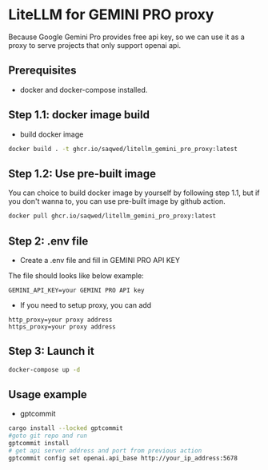 # LiteLLM for GEMINI PRO proxy

Because Google Gemini Pro provides free api key, so we can use it as a proxy to serve projects that only support openai api.

## Prerequisites

- docker and docker-compose installed.

## Step 1.1: docker image build

- build docker image

```bash
docker build . -t ghcr.io/saqwed/litellm_gemini_pro_proxy:latest
```

## Step 1.2: Use pre-built image

You can choice to build docker image by yourself by following step 1.1, but if you don't wanna to, you can use pre-built image by github action.

```bash
docker pull ghcr.io/saqwed/litellm_gemini_pro_proxy:latest
```

## Step 2: .env file

- Create a .env file and fill in GEMINI PRO API KEY

The file should looks like below example:

```
GEMINI_API_KEY=your GEMINI PRO API key
```

- If you need to setup proxy, you can add

```
http_proxy=your proxy address
https_proxy=your proxy address
```

## Step 3: Launch it

```bash
docker-compose up -d
```

## Usage example

- gptcommit

```bash
cargo install --locked gptcommit
#goto git repo and run
gptcommit install
# get api server address and port from previous action
gptcommit config set openai.api_base http://your_ip_address:5678
```
